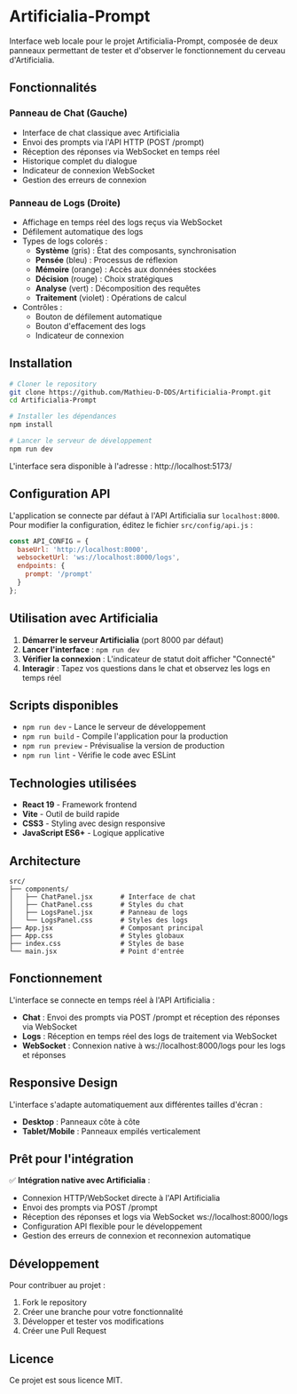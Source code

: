 # Artificialia-Prompt

Interface web locale pour le projet Artificialia-Prompt, composée de deux panneaux permettant de tester et d'observer le fonctionnement du cerveau d'Artificialia.

## Fonctionnalités

### Panneau de Chat (Gauche)
- Interface de chat classique avec Artificialia
- Envoi des prompts via l'API HTTP (POST /prompt)
- Réception des réponses via WebSocket en temps réel
- Historique complet du dialogue
- Indicateur de connexion WebSocket
- Gestion des erreurs de connexion

### Panneau de Logs (Droite)
- Affichage en temps réel des logs reçus via WebSocket
- Défilement automatique des logs
- Types de logs colorés :
  - **Système** (gris) : État des composants, synchronisation
  - **Pensée** (bleu) : Processus de réflexion
  - **Mémoire** (orange) : Accès aux données stockées
  - **Décision** (rouge) : Choix stratégiques
  - **Analyse** (vert) : Décomposition des requêtes
  - **Traitement** (violet) : Opérations de calcul
- Contrôles :
  - Bouton de défilement automatique
  - Bouton d'effacement des logs
  - Indicateur de connexion

## Installation

```bash
# Cloner le repository
git clone https://github.com/Mathieu-D-DDS/Artificialia-Prompt.git
cd Artificialia-Prompt

# Installer les dépendances
npm install

# Lancer le serveur de développement
npm run dev
```

L'interface sera disponible à l'adresse : http://localhost:5173/

## Configuration API

L'application se connecte par défaut à l'API Artificialia sur `localhost:8000`. 
Pour modifier la configuration, éditez le fichier `src/config/api.js` :

```javascript
const API_CONFIG = {
  baseUrl: 'http://localhost:8000',
  websocketUrl: 'ws://localhost:8000/logs',
  endpoints: {
    prompt: '/prompt'
  }
};
```

## Utilisation avec Artificialia

1. **Démarrer le serveur Artificialia** (port 8000 par défaut)
2. **Lancer l'interface** : `npm run dev`
3. **Vérifier la connexion** : L'indicateur de statut doit afficher "Connecté"
4. **Interagir** : Tapez vos questions dans le chat et observez les logs en temps réel

## Scripts disponibles

- `npm run dev` - Lance le serveur de développement
- `npm run build` - Compile l'application pour la production
- `npm run preview` - Prévisualise la version de production
- `npm run lint` - Vérifie le code avec ESLint

## Technologies utilisées

- **React 19** - Framework frontend
- **Vite** - Outil de build rapide
- **CSS3** - Styling avec design responsive
- **JavaScript ES6+** - Logique applicative

## Architecture

```
src/
├── components/
│   ├── ChatPanel.jsx       # Interface de chat
│   ├── ChatPanel.css       # Styles du chat
│   ├── LogsPanel.jsx       # Panneau de logs
│   └── LogsPanel.css       # Styles des logs
├── App.jsx                 # Composant principal
├── App.css                 # Styles globaux
├── index.css               # Styles de base
└── main.jsx                # Point d'entrée
```

## Fonctionnement

L'interface se connecte en temps réel à l'API Artificialia :

- **Chat** : Envoi des prompts via POST /prompt et réception des réponses via WebSocket
- **Logs** : Réception en temps réel des logs de traitement via WebSocket
- **WebSocket** : Connexion native à ws://localhost:8000/logs pour les logs et réponses

## Responsive Design

L'interface s'adapte automatiquement aux différentes tailles d'écran :
- **Desktop** : Panneaux côte à côte
- **Tablet/Mobile** : Panneaux empilés verticalement

## Prêt pour l'intégration

✅ **Intégration native avec Artificialia** :

- Connexion HTTP/WebSocket directe à l'API Artificialia
- Envoi des prompts via POST /prompt 
- Réception des réponses et logs via WebSocket ws://localhost:8000/logs
- Configuration API flexible pour le développement
- Gestion des erreurs de connexion et reconnexion automatique

## Développement

Pour contribuer au projet :

1. Fork le repository
2. Créer une branche pour votre fonctionnalité
3. Développer et tester vos modifications
4. Créer une Pull Request

## Licence

Ce projet est sous licence MIT.
